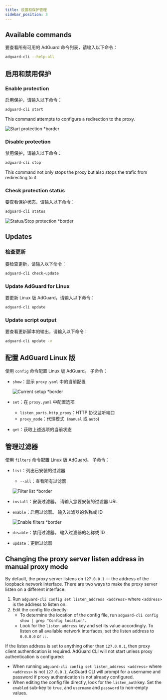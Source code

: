 ```yaml
---
title: 设置和保护管理
sidebar_position: 3
---
```


## Available commands

要查看所有可用的 AdGuard 命令列表，请输入以下命令：

```sh
adguard-cli --help-all
```

## 启用和禁用保护

### Enable protection

启用保护，请输入以下命令：

```sh
adguard-cli start
```

This command attempts to configure a redirection to the proxy.

![Start protection \*border](https://cdn.adtidy.org/content/Kb/ad_blocker/linux/start-protection.gif)

### Disable protection

禁用保护，请输入以下命令：

```sh
adguard-cli stop
```

This command not only stops the proxy but also stops the trafic from redirecting to it.

### Check protection status

要查看保护状态，请输入以下命令：

```sh
adguard-cli status
```

![Status/Stop protection \*border](https://cdn.adtidy.org/content/Kb/ad_blocker/linux/activation6.png)

## Updates

### 检查更新

要检查更新，请输入以下命令：

```sh
adguard-cli check-update
```

### Update AdGuard for Linux

要更新 Linux 版 AdGuard，请输入以下命令：

```sh
adguard-cli update
```

### Update script output

要查看更新脚本的输出，请输入以下命令：

```sh
adguard-cli update -v
```

## 配置 AdGuard Linux 版

使用 `config` 命令配置 Linux 版 AdGuard。 子命令：

- `show`：显示 `proxy.yaml` 中的当前配置

    ![Current setup \*border](https://cdn.adtidy.org/content/Kb/ad_blocker/linux/activation7.png)

- `set`：在 `proxy.yaml` 中配置选项
    - `listen_ports.http_proxy`：HTTP 协议监听端口
    - `proxy_mode`：代理模式（`manual` 或 `auto`)

- `get`：获取上述选项的当前状态

## 管理过滤器

使用 `filters` 命令配置 Linux 版 AdGuard。 子命令：

- `list`：列出已安装的过滤器

    - `--all`：查看所有过滤器

    ![Filter list \*border](https://cdn.adtidy.org/content/Kb/ad_blocker/linux/filter-list.png)

- `install`：安装过滤器。 请输入您要安装的过滤器 URL

- `enable`：启用过滤器。 输入过滤器的名称或 ID

    ![Enable filters \*border](https://cdn.adtidy.org/content/Kb/ad_blocker/linux/built-in-filters.png)

- `disable`：禁用过滤器。 输入过滤器的名称或 ID

- `update`：更新过滤器

## Changing the proxy server listen address in manual proxy mode

By default, the proxy server listens on `127.0.0.1` — the address of the loopback network interface.
There are two ways to make the proxy server listen on a different interface:

1. Run `adguard-cli config set listen_address <address>` where `<address>` is the address to listen on.
2. Edit the config file directly:
    - To determine the location of the config file, run `adguard-cli config show | grep "Config location"`.
    - Look for the `listen_address` key and set its value accordingly. To listen on all available network interfaces, set the listen address to `0.0.0.0` or `::`.

If the listen address is set to anything other than `127.0.0.1`, then proxy client authentication is required. AdGuard CLI will not start unless proxy authentication is configured:

- When running `adguard-cli config set listen_address <address>` where `<address>` is not `127.0.0.1`, AdGuard CLI will prompt for a username and password if proxy authentication is not already configured.
- When editing the config file directly, look for the `listen_auth`key. Set the `enabled` sub-key to `true`, and `username` and `password` to non-empty values.
